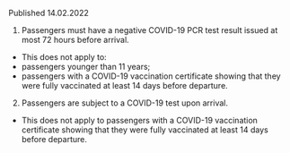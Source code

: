 Published 14.02.2022
1. Passengers must have a negative COVID-19 PCR test result issued at most 72 hours before arrival.
- This does not apply to:
- passengers younger than 11 years;
- passengers with a COVID-19 vaccination certificate showing that they were fully vaccinated at least 14 days before departure.
2. Passengers are subject to a COVID-19 test upon arrival.
- This does not apply to passengers with a COVID-19 vaccination certificate showing that they were fully vaccinated at least 14 days before departure.